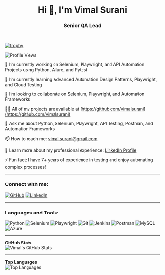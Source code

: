 <h1 align="center">Hi 👋, I'm Vimal Surani</h1>
<h3 align="center">Senior QA Lead</h3>
&nbsp

[![trophy](https://github-profile-trophy.vercel.app/?username=vimalsurani)](https://github.com/ryo-ma/github-profile-trophy)

![Profile Views](https://komarev.com/ghpvc/?username=vimalsurani&color=blue)


🔭 I’m currently working on Selenium, Playwright, and API Automation Projects using Python, Allure, and Pytest

🌱 I’m currently learning Advanced Automation Design Patterns, Playwright, and Cloud Testing

👯 I’m looking to collaborate on Selenium, Playwright, and Automation Frameworks

👨‍💻 All of my projects are available at [https://github.com/vimalsurani](https://github.com/vimalsurani)

💬 Ask me about Python, Selenium, Playwright, API Testing, Postman, and Automation Frameworks

📫 How to reach me: vimal.surani@gmail.com

📄 Learn more about my professional experience: [LinkedIn Profile](http://linkedin.com/in/vimalsurani)

⚡ Fun fact: I have 7+ years of experience in testing and enjoy automating complex processes!

---

### Connect with me:

[![GitHub](https://img.shields.io/badge/-GitHub-181717?style=flat-square&logo=github&logoColor=white)](https://github.com/vimalsurani) 
[![LinkedIn](https://img.shields.io/badge/-LinkedIn-0077B5?style=flat-square&logo=linkedin&logoColor=white)](http://linkedin.com/in/vimalsurani)

---

### Languages and Tools:

![Python](https://img.shields.io/badge/-Python-3776AB?style=flat-square&logo=python&logoColor=white)
![Selenium](https://img.shields.io/badge/-Selenium-43B02A?style=flat-square&logo=selenium&logoColor=white)
![Playwright](https://img.shields.io/badge/-Playwright-2D3748?style=flat-square&logo=microsoft&logoColor=white)
![Git](https://img.shields.io/badge/-Git-F05032?style=flat-square&logo=git&logoColor=white)
![Jenkins](https://img.shields.io/badge/-Jenkins-D24939?style=flat-square&logo=jenkins&logoColor=white)
![Postman](https://img.shields.io/badge/-Postman-FF6C37?style=flat-square&logo=postman&logoColor=white)
![MySQL](https://img.shields.io/badge/-MySQL-4479A1?style=flat-square&logo=mysql&logoColor=white)
![Azure](https://img.shields.io/badge/-Azure-0078D4?style=flat-square&logo=microsoft-azure&logoColor=white)

---

**GitHub Stats**  
![Vimal's GitHub Stats](https://github-readme-stats.vercel.app/api?username=vimalsurani&show_icons=true&theme=radical)

---

**Top Languages**  
![Top Languages](https://github-readme-stats.vercel.app/api/top-langs/?username=vimalsurani&layout=compact&theme=radical)
